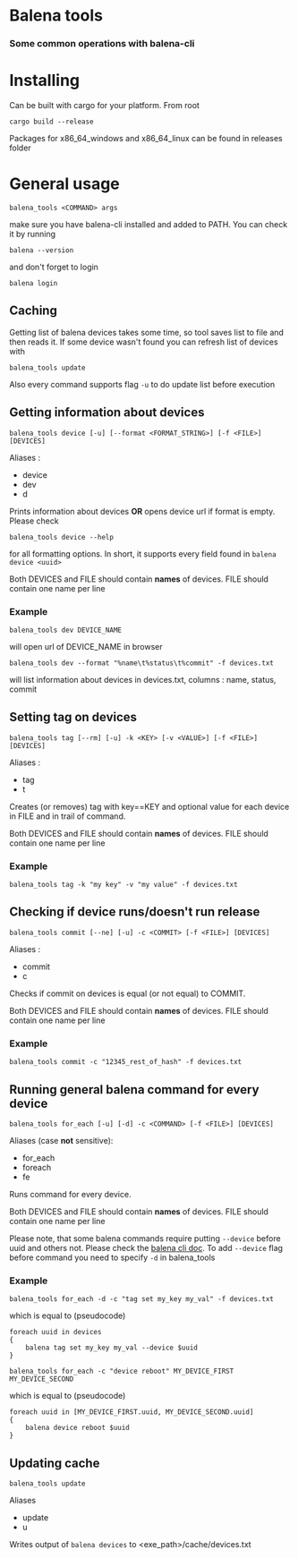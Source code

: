 # Balena tools
### Some common operations with balena-cli
# Installing
Can be built with cargo for your platform. From root
```
cargo build --release
```
Packages for x86_64_windows and x86_64_linux can be found in releases folder
# General usage
```
balena_tools <COMMAND> args
```
make sure you have balena-cli installed and added to PATH. You can check it by running
```
balena --version
```
and don't forget to login
```
balena login
```
## Caching
Getting list of balena devices takes some time, so tool saves list to file and then reads it. If some device wasn't found you can refresh list of devices with
```
balena_tools update
```
Also every command supports flag `-u` to do update list before execution

## Getting information about devices
```
balena_tools device [-u] [--format <FORMAT_STRING>] [-f <FILE>] [DEVICES]
```
Aliases :
- device
- dev
- d

Prints information about devices **OR** opens device url if format is empty. Please check 
```
balena_tools device --help
```
for all formatting options. In short, it supports every field found in `balena device <uuid>`

Both DEVICES and FILE should contain **names** of devices. FILE should contain one name per line
### Example
```
balena_tools dev DEVICE_NAME
```
will open url of DEVICE_NAME in browser
```
balena_tools dev --format "%name\t%status\t%commit" -f devices.txt
```
will list information about devices in devices.txt, columns : name, status, commit

## Setting tag on devices
```
balena_tools tag [--rm] [-u] -k <KEY> [-v <VALUE>] [-f <FILE>] [DEVICES]
```
Aliases :
- tag
- t

Creates (or removes) tag with key==KEY and optional value for each device in FILE and in trail of command.

Both DEVICES and FILE should contain **names** of devices. FILE should contain one name per line
### Example
```
balena_tools tag -k "my key" -v "my value" -f devices.txt
```

## Checking if device runs/doesn't run release
```
balena_tools commit [--ne] [-u] -c <COMMIT> [-f <FILE>] [DEVICES]
```
Aliases :
- commit
- c

Checks if commit on devices is equal (or not equal) to COMMIT.

Both DEVICES and FILE should contain **names** of devices. FILE should contain one name per line
### Example
```
balena_tools commit -c "12345_rest_of_hash" -f devices.txt
```

## Running general balena command for every device
```
balena_tools for_each [-u] [-d] -c <COMMAND> [-f <FILE>] [DEVICES]
```
Aliases (case **not** sensitive):
- for_each
- foreach
- fe

Runs command for every device.

Both DEVICES and FILE should contain **names** of devices. FILE should contain one name per line

Please note, that some balena commands require putting `--device` before uuid and others not. Please check the [balena cli doc](https://www.balena.io/docs/reference/balena-cli/). To add `--device` flag before command you need to specify `-d` in balena_tools
### Example
```
balena_tools for_each -d -c "tag set my_key my_val" -f devices.txt
```
which is equal to (pseudocode)
```
foreach uuid in devices
{
    balena tag set my_key my_val --device $uuid
}
```

```
balena_tools for_each -c "device reboot" MY_DEVICE_FIRST MY_DEVICE_SECOND
```
which is equal to (pseudocode)
```
foreach uuid in [MY_DEVICE_FIRST.uuid, MY_DEVICE_SECOND.uuid]
{
    balena device reboot $uuid
}
```

## Updating cache
```
balena_tools update
```
Aliases
- update
- u

Writes output of `balena devices` to <exe_path>/cache/devices.txt
